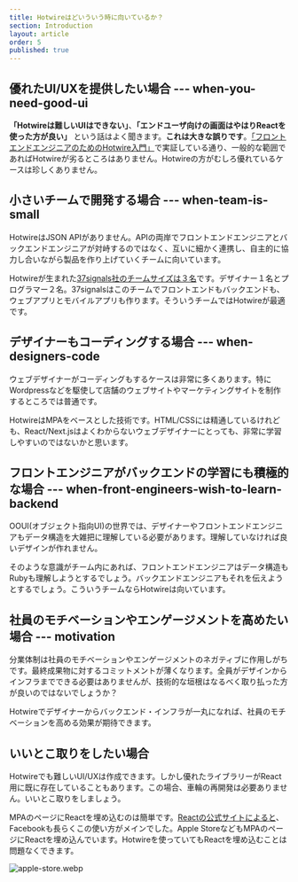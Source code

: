 ```yaml
---
title: Hotwireはどいういう時に向いているか？
section: Introduction
layout: article
order: 5
published: true
---
```


## 優れたUI/UXを提供したい場合 --- when-you-need-good-ui

**「Hotwireは難しいUIはできない」**、**「エンドユーザ向けの画面はやはりReactを使った方が良い」** という話はよく聞きます。**これは大きな誤りです**。[「フロントエンドエンジニアのためのHotwire入門」](https://hotwire-n-next.castle104.com)で実証している通り、一般的な範囲であればHotwireが劣るところはありません。Hotwireの方がむしろ優れているケースは珍しくありません。

## 小さいチームで開発する場合 --- when-team-is-small

HotwireはJSON APIがありません。APIの両岸でフロントエンドエンジニアとバックエンドエンジニアが対峙するのではなく、互いに細かく連携し、自主的に協力し合いながら製品を作り上げていくチームに向いています。

Hotwireが生まれた[37signals社のチームサイズは３名](https://medium.com/signal-v-noise/threes-company-df77db78d1af)です。デザイナー１名とプログラマー２名。37signalsはこのチームでフロントエンドもバックエンドも、ウェブアプリとモバイルアプリも作ります。そういうチームではHotwireが最適です。

## デザイナーもコーディングする場合 --- when-designers-code

ウェブデザイナーがコーディングもするケースは非常に多くあります。特にWordpressなどを駆使して店舗のウェブサイトやマーケティングサイトを制作するところでは普通です。

HotwireはMPAをベースとした技術です。HTML/CSSには精通しているけれども、React/Next.jsはよくわからないウェブデザイナーにとっても、非常に学習しやすいのではないかと思います。

## フロントエンジニアがバックエンドの学習にも積極的な場合 --- when-front-engineers-wish-to-learn-backend

OOUI(オブジェクト指向UI)の世界では、デザイナーやフロントエンドエンジニアもデータ構造を大雑把に理解している必要があります。理解していなければ良いデザインが作れません。

そのような意識がチーム内にあれば、フロントエンドエンジニアはデータ構造もRubyも理解しようとするでしょう。バックエンドエンジニアもそれを伝えようとするでしょう。こういうチームならHotwireは向いています。

## 社員のモチベーションやエンゲージメントを高めたい場合 --- motivation

分業体制は社員のモチベーションやエンゲージメントのネガティブに作用しがちです。最終成果物に対するコミットメントが薄くなります。全員がデザインからインフラまでできる必要はありませんが、技術的な垣根はなるべく取り払った方が良いのではないでしょうか？

Hotwireでデザイナーからバックエンド・インフラが一丸になれば、社員のモチベーションを高める効果が期待できます。

## いいとこ取りをしたい場合

Hotwireでも難しいUI/UXは作成できます。しかし優れたライブラリーがReact用に既に存在していることもあります。この場合、車輪の再開発は必要ありません。いいとこ取りをしましょう。

MPAのページにReactを埋め込むのは簡単です。[Reactの公式サイトによると](https://ja.react.dev/learn/add-react-to-an-existing-project#using-react-for-a-part-of-your-existing-page)、Facebookも長らくこの使い方がメインでした。Apple StoreなどもMPAのページにReactを埋め込んでいます。Hotwireを使っていてもReactを埋め込むことは問題なくできます。

![apple-store.webp](content_images/apple-store.webp "max-w-[500px] mx-auto")

